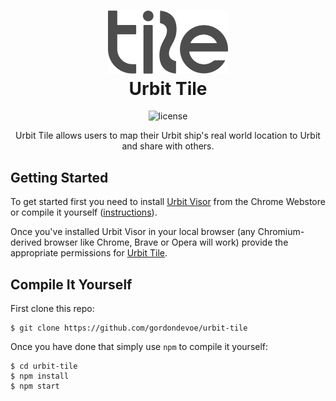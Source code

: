 <h1 align="center">
  <img src="src/logo.svg" width="192"/><br/>
  Urbit Tile
</h1>

<p align="center"><img src="https://img.shields.io/badge/license-mit-blue?style=for-the-badge&logo=none" alt="license" /></p>

<p align="center">Urbit Tile allows users to map their Urbit ship's real world location to Urbit and share with others.</p>

## Getting Started

To get started first you need to install [Urbit Visor](https://chrome.google.com/webstore/detail/urbit-visor/oadimaacghcacmfipakhadejgalcaepg) from the Chrome Webstore or compile it yourself ([instructions](https://github.com/dcSpark/urbit-visor)).

Once you've installed Urbit Visor in your local browser (any Chromium-derived browser like Chrome, Brave or Opera will work) provide the appropriate permissions for [Urbit Tile](https://tile.computer).

## Compile It Yourself

First clone this repo:

```
$ git clone https://github.com/gordondevoe/urbit-tile
```

Once you have done that simply use `npm` to compile it yourself:

```
$ cd urbit-tile
$ npm install
$ npm start
```